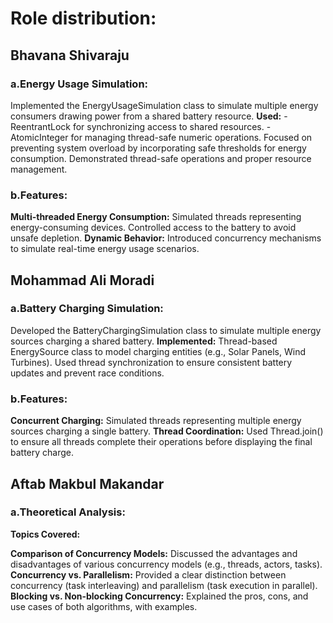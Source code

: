 # Role distribution:

## Bhavana Shivaraju

### a.Energy Usage Simulation:

Implemented the EnergyUsageSimulation class to simulate multiple energy consumers drawing power from a shared battery resource.
**Used:**
-ReentrantLock for synchronizing access to shared resources.
-AtomicInteger for managing thread-safe numeric operations.
Focused on preventing system overload by incorporating safe thresholds for energy consumption.
Demonstrated thread-safe operations and proper resource management.
### b.Features:

**Multi-threaded Energy Consumption:**
Simulated threads representing energy-consuming devices.
Controlled access to the battery to avoid unsafe depletion.
**Dynamic Behavior:**
Introduced concurrency mechanisms to simulate real-time energy usage scenarios.

## Mohammad Ali Moradi
### a.Battery Charging Simulation:

Developed the BatteryChargingSimulation class to simulate multiple energy sources charging a shared battery.
**Implemented:**
Thread-based EnergySource class to model charging entities (e.g., Solar Panels, Wind Turbines).
Used thread synchronization to ensure consistent battery updates and prevent race conditions.
### b.Features:

**Concurrent Charging:**
Simulated threads representing multiple energy sources charging a single battery.
**Thread Coordination:**
Used Thread.join() to ensure all threads complete their operations before displaying the final battery charge.

## Aftab Makbul Makandar
### a.Theoretical Analysis:

**Topics Covered:**

**Comparison of Concurrency Models:**
Discussed the advantages and disadvantages of various concurrency models (e.g., threads, actors, tasks).
**Concurrency vs. Parallelism:**
Provided a clear distinction between concurrency (task interleaving) and parallelism (task execution in parallel).
**Blocking vs. Non-blocking Concurrency:**
Explained the pros, cons, and use cases of both algorithms, with examples.
